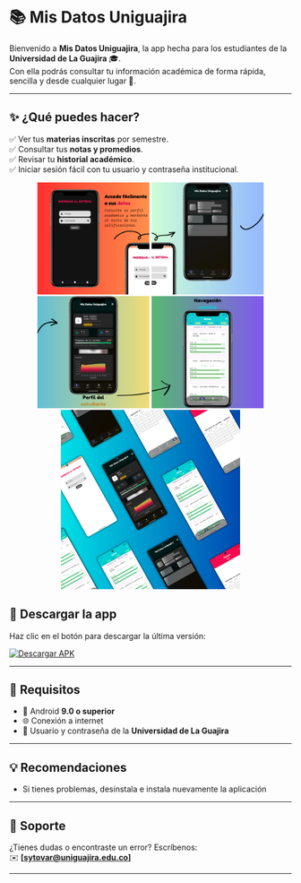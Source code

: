# 📚 Mis Datos Uniguajira  

Bienvenido a **Mis Datos Uniguajira**, la app hecha para los estudiantes de la **Universidad de La Guajira** 🎓.  
Con ella podrás consultar tu información académica de forma rápida, sencilla y desde cualquier lugar 📱.  

---

## ✨ ¿Qué puedes hacer?  

✅ Ver tus **materias inscritas** por semestre.  
✅ Consultar tus **notas y promedios**.  
✅ Revisar tu **historial académico**.  
✅ Iniciar sesión fácil con tu usuario y contraseña institucional.  

<div align="center">

  <!-- Fila 1 -->
  <img src="/Mockup/1.png" width="200"/>
  <img src="/Mockup/2.png" width="200"/>
  <img src="/Mockup/3.png" width="200"/>
  <img src="/Mockup/4.png" width="200"/>

  <br/>

  <!-- Fila 2 -->
  <img src="/Mockup/5.png" width="320"/>

</div>

## 📲 Descargar la app  

Haz clic en el botón para descargar la última versión:  

[![Descargar APK](https://img.shields.io/badge/📥%20Descargar-APK-brightgreen?style=for-the-badge)](./App/app-release.apk)  

---

## 📌 Requisitos  

- 📱 Android **9.0 o superior**  
- 🌐 Conexión a internet  
- 🔑 Usuario y contraseña de la **Universidad de La Guajira**  

---

## 💡 Recomendaciones  

- Si tienes problemas, desinstala e instala nuevamente la aplicación  

---

## 📧 Soporte  

¿Tienes dudas o encontraste un error? Escríbenos:  
✉️ **[sytovar@uniguajira.edu.co]**  

---
